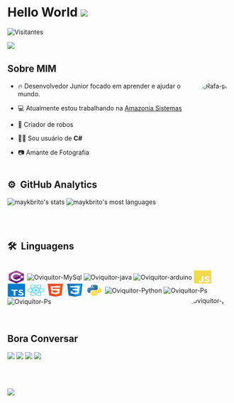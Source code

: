 <h1 align="left">Hello World <img src="https://raw.githubusercontent.com/kaueMarques/kaueMarques/master/hi.gif" width="30px"><!----></h1>
<p align="left"> <img src="https://komarev.com/ghpvc/?username=oviquitor&color=yellow" alt=" Visitantes " /> </p>

<img src="https://cdn.discordapp.com/attachments/960998262477832253/966791267012980756/3958900.png">

 ## Sobre MIM
 <img align="right" alt="Rafa-pic" height="200" style="border-radius:50px;" src="https://cdn.discordapp.com/attachments/960998262477832253/965424558414917683/ssdasdasd.png">
 
 - 🔥 Desenvolvedor Junior focado em aprender e ajudar o mundo. 

- 💻 Atualmente estou trabalhando na [Amazonia Sistemas](https://www.amazoniasistemas.com.br)

- 🤖 Criador de robos

- 👨‍💻 Sou usuário de **C#**

- 📷 Amante de Fotografia
<br><br>

##
 
## ⚙️ &nbsp;GitHub Analytics
<p align="left">
<img width="530em" src="https://github-readme-stats.vercel.app/api?username=oviquitor&show_icons=true&theme=vision-friendly-dark" alt="maykbrito's stats"/>
<img width="530em" src="https://github-readme-stats.vercel.app/api/top-langs/?username=oviquitor&layout=compact&theme=vision-friendly-dark" alt="maykbrito's most languages"/>
</p>
<br><br>

 ##
 
 ## 🛠 &nbsp;Linguagens 
<div style="display: inline_block"><br>
<img align="center" alt="Oviquitor-Csharp" height="30" width="40" src="https://raw.githubusercontent.com/devicons/devicon/master/icons/csharp/csharp-original.svg">
  <img align="center" alt="Oviquitor-MySql" height="60" width="50" src="https://cdn.jsdelivr.net/gh/devicons/devicon/icons/mysql/mysql-original-wordmark.svg">
  <img align="center" alt="Oviquitor-java" height="50" width="40" src="https://cdn.jsdelivr.net/gh/devicons/devicon/icons/java/java-original-wordmark.svg"> 
  <img align="center" alt="Oviquitor-arduino" height="50" width="40" src="https://cdn.jsdelivr.net/gh/devicons/devicon/icons/arduino/arduino-original-wordmark.svg">
  <img align="center" alt="Oviquitor-Js" height="30" width="40" src="https://raw.githubusercontent.com/devicons/devicon/master/icons/javascript/javascript-plain.svg">
  <img align="center" alt="Oviquitor-Ts" height="30" width="40" src="https://raw.githubusercontent.com/devicons/devicon/master/icons/typescript/typescript-plain.svg">
  <img align="center" alt="Oviquitor-React" height="30" width="40" src="https://raw.githubusercontent.com/devicons/devicon/master/icons/react/react-original.svg">
  <img align="center" alt="Oviquitor-HTML" height="30" width="40" src="https://raw.githubusercontent.com/devicons/devicon/master/icons/html5/html5-original.svg">
  <img align="center" alt="Oviquitor-CSS" height="30" width="40" src="https://raw.githubusercontent.com/devicons/devicon/master/icons/css3/css3-original.svg">
  <img align="center" alt="Oviquitor-Python" height="30" width="40" src="https://raw.githubusercontent.com/devicons/devicon/master/icons/python/python-original.svg">
 <img align="center" alt="Oviquitor-Python" height="40" width="50" src="https://cdn.jsdelivr.net/gh/devicons/devicon/icons/php/php-original.svg">
  <img align="center" alt="Oviquitor-Ps" height="30" width="40" src="https://cdn.jsdelivr.net/gh/devicons/devicon/icons/photoshop/photoshop-line.svg"> 
  <img align="center" alt="Oviquitor-Ps" height="30" width="40" src="https://cdn.jsdelivr.net/gh/devicons/devicon/icons/flutter/flutter-original.svg"> 
  <img align="right" alt="Oviquitor-pic" height="200" style="border-radius:50px;" src="https://cdn.discordapp.com/attachments/960998262477832253/977751603790622740/Publicacoes_Instagram_1_1.png">
</div>
<br><br>

  <!--LINGUAGENS
  ![JavaScript](https://img.shields.io/badge/-JavaScript-05122A?style=flat&logo=javascript)&nbsp;
  ![Node.js](https://img.shields.io/badge/-Node.js-05122A?style=flat&logo=node.js)&nbsp;
  ![HTML](https://img.shields.io/badge/-HTML-05122A?style=flat&logo=HTML5)&nbsp;
  ![CSS](https://img.shields.io/badge/-CSS-05122A?style=flat&logo=CSS3&logoColor=1572B6)&nbsp;
  ![React](https://img.shields.io/badge/-React-05122A?style=flat&logo=react)&nbsp;
  ![Git](https://img.shields.io/badge/-Git-05122A?style=flat&logo=git)&nbsp;
  ![GitHub](https://img.shields.io/badge/-GitHub-05122A?style=flat&logo=github)&nbsp;
  ![Markdown](https://img.shields.io/badge/-Markdown-05122A?style=flat&logo=markdown)&nbsp;
  ![Visual Studio Code](https://img.shields.io/badge/-Visual%20Studio%20Code-05122A?style=flat&logo=visual-studio-code&logoColor=007ACC)&nbsp;
  ![PostgreSQL](https://img.shields.io/badge/-PostgreSQL-05122A?style=flat&logo=postgresql)&nbsp;
  ![SQLite](https://img.shields.io/badge/-SQLite-05122A?style=flat&logo=sqlite)&nbsp;

  Social Links
  <p align="left" style="background:yellow">
  <a href="https://codepen.io/maykbrito" target="_blank">
  <img align="center" src="https://img.shields.io/badge/-maykbrito-05122A?style=flat&logo=codepen" alt="codepen"/></a>
  <a href="https://twitter.com/maykbrito" target="_blank">
  <img align="center" src="https://img.shields.io/badge/-maykbrito-05122A?style=flat&logo=twitter" alt="twitter"/>  </a>
  <a href="https://linkedin.com/in/maykbrito" target="_blank">
  <img align="center" src="https://img.shields.io/badge/-maykbrito-05122A?style=flat&logo=linkedin" alt="linkedin"/></a>
  <a href="https://instagram.com/maykbrito" target="_blank">
  <img align="center" src="https://img.shields.io/badge/-maykbrito-05122A?style=flat&logo=instagram" alt="instagram"/></a>
  <a href="https://youtube.com/maykbrito" target="_blank">
  <img align="center" src="https://img.shields.io/badge/-maykbrito-05122A?style=flat&logo=youtube" alt="youtube"/></a>
  </p>-->
  
 <!--LINKS SICIAL-->
  ##
  
  ## Bora Conversar
<div> 
    <a href="https://www.linkedin.com/in/victor-gabriel-correa-silva-1a8030233" target="_blank"><img src="https://img.shields.io/badge/-LinkedIn-%230077B5?style=for-the-badge&logo=linkedin&logoColor=white" target="_blank"></a> 
  <a href="https://www.instagram.com/oviquitor" target="_blank"><img src="https://img.shields.io/badge/-Instagram-%23E4405F?style=for-the-badge&logo=instagram&logoColor=white" target="_blank"></a>
 <a href="https://discord.gg/wagxzStdcR" target="_blank"><img src="https://img.shields.io/badge/Discord-7289DA?style=for-the-badge&logo=discord&logoColor=white" target="_blank"></a> 
  <a href = "mailto:victorgabrielcorreasilva0@gmail.com"><img src="https://img.shields.io/badge/-Gmail-%23333?style=for-the-badge&logo=gmail&logoColor=white" target="_blank"></a>

  <!--COBRINHA-->
  <!--![Snake animation](https://github.com/rafaballerini/rafaballerini/blob/output/github-contribution-grid-snake.svg)-->
 
</div>
<br><br>

## 

<img src="https://cdn.discordapp.com/attachments/960998262477832253/965368906376175716/Sem_Titulo-1.jpg">
